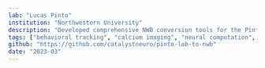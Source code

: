 ```yaml
---
lab: "Lucas Pinto"
institution: "Northwestern University"
description: "Developed comprehensive NWB conversion tools for the Pinto lab's two-photon imaging datasets. The conversion pipeline handles Bruker Ultima microscope data, Suite2P segmentation outputs, and holographic stimulation experiments. Created a custom NWB extension (ndx-pinto-metadata) for storing ViRMEN experimental metadata, and the tools support both command-line and interactive notebook-based workflows for data conversion and analysis."
tags: ["behavioral tracking", "calcium imaging", "neural computation", "spatial navigation"]
github: "https://github.com/catalystneuro/pinto-lab-to-nwb"
date: "2023-03"
---
```

